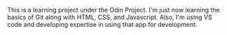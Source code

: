 This is a learning project under the Odin Project.  I'm just now learning the basics of Git along with HTML, CSS, and Javascript.  Also, I'm using VS code and developing expertise in using that app for development.
